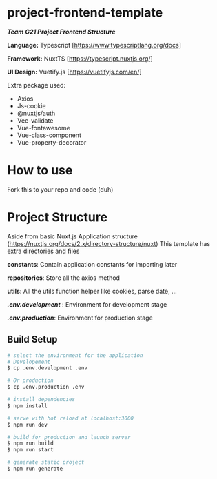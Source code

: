 # project-frontend-template

 _**Team G21 Project Frontend Structure**_
 
**Language:** Typescript [https://www.typescriptlang.org/docs]

**Framework:** NuxtTS [https://typescript.nuxtjs.org/]

**UI Design:** Vuetify.js [https://vuetifyjs.com/en/]

Extra package used:
- Axios
- Js-cookie
- @nuxtjs/auth
- Vee-validate
- Vue-fontawesome
- Vue-class-component
- Vue-property-decorator

# How to use

Fork this to your repo and code (duh)

# Project Structure

Aside from basic Nuxt.js Application structure (https://nuxtjs.org/docs/2.x/directory-structure/nuxt)
This template has extra directories and files

**constants**: Contain application constants for importing later

**repositories**: Store all the axios method

**utils**: All the utils function helper like cookies, parse date, ...

_**.env.development**_ : Environment for development stage

_**.env.production**_: Environment for production stage

## Build Setup

```bash
# select the environment for the application
# Developement
$ cp .env.development .env

# Or production
$ cp .env.production .env

# install dependencies
$ npm install

# serve with hot reload at localhost:3000
$ npm run dev

# build for production and launch server
$ npm run build
$ npm run start

# generate static project
$ npm run generate
```


